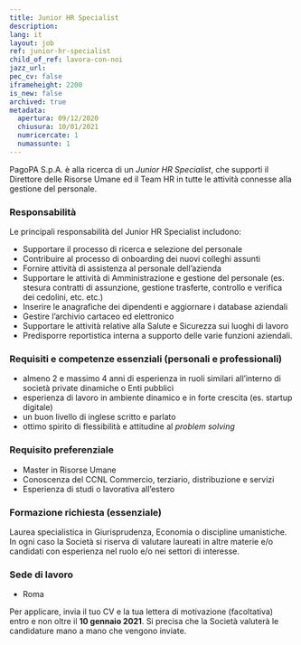```yaml
---
title: Junior HR Specialist
description:
lang: it
layout: job
ref: junior-hr-specialist
child_of_ref: lavora-con-noi
jazz_url: 
pec_cv: false
iframeheight: 2200
is_new: false
archived: true
metadata:
  apertura: 09/12/2020
  chiusura: 10/01/2021
  numricercate: 1
  numassunte: 1
---
```


PagoPA S.p.A. è alla ricerca di un _Junior HR Specialist_, che supporti il Direttore delle Risorse Umane ed il Team HR in tutte le attività connesse alla gestione del personale.

### Responsabilità

Le principali responsabilità del Junior HR Specialist includono:

- Supportare il processo di ricerca e selezione del personale
- Contribuire al processo di onboarding dei nuovi colleghi assunti
- Fornire attività di assistenza al personale dell’azienda
- Supportare le attività di Amministrazione e gestione del personale (es. stesura contratti di assunzione, gestione trasferte, controllo e verifica dei cedolini, etc. etc.)
- Inserire le anagrafiche dei dipendenti e aggiornare i database aziendali
- Gestire l’archivio cartaceo ed elettronico
- Supportare le attività relative alla Salute e Sicurezza sui luoghi di lavoro
- Predisporre reportistica interna a supporto delle varie funzioni aziendali.

### Requisiti e competenze essenziali (personali e professionali)

- almeno 2 e massimo 4 anni di esperienza in ruoli similari all’interno di società private dinamiche o Enti pubblici
- esperienza di lavoro in ambiente dinamico e in forte crescita (es. startup digitale)
- un buon livello di inglese scritto e parlato
- ottimo spirito di flessibilità e attitudine al _problem solving_

### Requisito preferenziale

- Master in Risorse Umane
- Conoscenza del CCNL Commercio, terziario, distribuzione e servizi
- Esperienza di studi o lavorativa all’estero

### Formazione richiesta (essenziale)

Laurea specialistica in Giurisprudenza, Economia o discipline umanistiche. In ogni caso la Società si riserva di valutare laureati in altre materie e/o candidati con esperienza nel ruolo e/o nei settori di interesse.

### Sede di lavoro

- Roma

Per applicare, invia il tuo CV e la tua lettera di motivazione (facoltativa) entro e non oltre il **10 gennaio 2021**. Si precisa che la Società valuterà le candidature mano a mano che vengono inviate.
